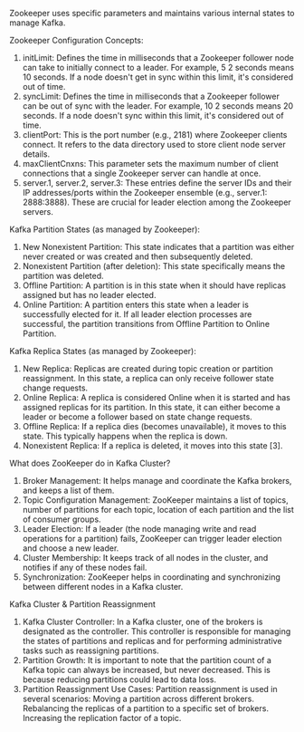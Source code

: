 
Zookeeper uses specific parameters and maintains various internal states to manage Kafka.

Zookeeper Configuration Concepts:

   1. initLimit: Defines the time in milliseconds that a Zookeeper follower node can take to initially connect to a leader. For example, 5  2 seconds means 10 seconds. If a node doesn't get in sync within this limit, it's considered out of time.
   2. syncLimit: Defines the time in milliseconds that a Zookeeper follower can be out of sync with the leader. For example, 10  2 seconds means 20 seconds. If a node doesn't sync within this limit, it's considered out of time.
   3. clientPort: This is the port number (e.g., 2181) where Zookeeper clients connect. It refers to the data directory used to store client node server details.
   4. maxClientCnxns: This parameter sets the maximum number of client connections that a single Zookeeper server can handle at once.
   5. server.1, server.2, server.3: These entries define the server IDs and their IP addresses/ports within the Zookeeper ensemble (e.g., server.1: 2888:3888). These are crucial for leader election among the Zookeeper servers.

Kafka Partition States (as managed by Zookeeper):

   1. New Nonexistent Partition: This state indicates that a partition was either never created or was created and then subsequently deleted.
   2. Nonexistent Partition (after deletion): This state specifically means the partition was deleted.
   3. Offline Partition: A partition is in this state when it should have replicas assigned but has no leader elected.
   4. Online Partition: A partition enters this state when a leader is successfully elected for it. If all leader election processes are successful, the partition transitions from Offline Partition to Online Partition.

Kafka Replica States (as managed by Zookeeper):

   1. New Replica: Replicas are created during topic creation or partition reassignment. In this state, a replica can only receive follower state change requests.
   2. Online Replica: A replica is considered Online when it is started and has assigned replicas for its partition. In this state, it can either become a leader or become a follower based on state change requests.
   3. Offline Replica: If a replica dies (becomes unavailable), it moves to this state. This typically happens when the replica is down.
   4. Nonexistent Replica: If a replica is deleted, it moves into this state [3].

What does ZooKeeper do in Kafka Cluster?

1. Broker Management: It helps manage and coordinate the Kafka brokers, and keeps a list of them.
2. Topic Configuration Management: ZooKeeper maintains a list of topics, number of partitions for each topic, location of each partition and the list of consumer groups.
3. Leader Election: If a leader (the node managing write and read operations for a partition) fails, ZooKeeper can trigger leader election and choose a new leader.
4. Cluster Membership: It keeps track of all nodes in the cluster, and notifies if any of these nodes fail.
5. Synchronization: ZooKeeper helps in coordinating and synchronizing between different nodes in a Kafka cluster.

Kafka Cluster & Partition Reassignment

   1. Kafka Cluster Controller: In a Kafka cluster, one of the brokers is designated as the controller. This controller is responsible for managing the states of partitions and replicas and for performing administrative tasks such as reassigning partitions.
   2. Partition Growth: It is important to note that the partition count of a Kafka topic can always be increased, but never decreased. This is because reducing partitions could lead to data loss.
   3. Partition Reassignment Use Cases: Partition reassignment is used in several scenarios:
       Moving a partition across different brokers.
       Rebalancing the replicas of a partition to a specific set of brokers.
       Increasing the replication factor of a topic.